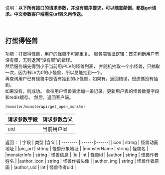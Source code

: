 说明：**以下所有接口的请求参数，并没有顺序要求，可以随意颠倒，都是get请求。中文参数客户端需先url转义再传送。**


<br> 

## 打蛋得怪兽

功能：打蛋得怪兽，用户的怪兽不可能重复。
服务端验证逻辑：首先判断用户有没有蛋，无则返回“没有蛋”的错误。  
然后服务端先得到小于当前用户LV的怪兽列表，
并随机抽取一个小怪兽，只抽取一次，因为有LV为0的小怪兽，所以总能抽到一个。  
再查询用户已有怪兽中是否有抽到的小怪兽，如果有，返回错误，很遗憾没有抽到。  
如果没有，则成功。  会往用户怪兽表添加一条记录。更新用户表的怪兽数量字段和redis缓存。
然后，返回客户端。

    /monster/monsterapi/get_open_monster

| 请求参数字段        | 请求参数含义  |
| -------- |:------|
|uid         |  当前用户id|


返回： 
| 字段        | 类型 |含义  |
| -------- |:------|:------|
|icon         |  string | 怪兽动画地址 |
|pic_url      |  string |  怪兽形象地址 |
|monsterName  |  string | 怪兽名 |
|monsterInfo  |  string | 怪兽信息 |
|id           |  int    | 怪兽id |
|author       |  string | 怪兽作者姓名 |
|author_icon  |  string | 怪兽作者头像 |
|author_img   |  string | 怪兽作者原画 |
|author_uid   |  int    | 怪兽作者uid |



